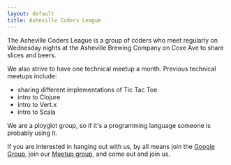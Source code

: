 ```yaml
---
layout: default
title: Asheville Coders League
---
```


The Asheville Coders League is a group of coders who
meet regularly on Wednesday nights at the Asheville Brewing Company on
Coxe Ave to share slices and beers.

We also strive to have one technical meetup a month.  Previous
technical meetups include:

* sharing different implementations of Tic Tac Toe
* intro to Clojure
* intro to Vert.x
* intro to Scala

We are a ployglot group, so if it's a programming language someone is
probably using it.

If you are interested in hanging out with us, by all means join the
[Google Group](https://groups.google.com/forum/#!forum/asheville-coders), join
our [Meetup group](http://www.meetup.com/Asheville-Coders-League/), and come out and join us.


